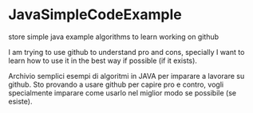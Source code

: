 # JavaSimpleCodeExample
store simple java example algorithms to learn working on github

I am trying to use github to understand pro and cons, specially I want to learn how to use it in the best way if possible (if it exists).

Archivio semplici esempi di algoritmi in JAVA per imparare a lavorare su github.
Sto provando a usare github per capire pro e contro, vogli specialmente imparare come usarlo nel miglior modo se possibile (se esiste).
